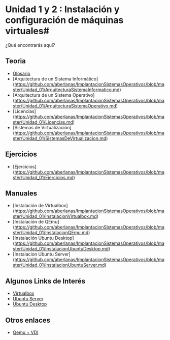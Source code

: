 # Unidad 1 y 2 : Instalación y configuración de máquinas virtuales#

¿Qué encontrarás aquí?

## Teoria

* [Glosario](https://github.com/aberlanas/ImplantacionSistemasOperativos/blob/master/Unidad_01/Glosario.md)
* [Arquitectura de un Sistema Informático] (https://github.com/aberlanas/ImplantacionSistemasOperativos/blob/master/Unidad_01/ArquitecturaSistemaInformatico.md)
* [Arquitectura de un Sistema Operativo] (https://github.com/aberlanas/ImplantacionSistemasOperativos/blob/master/Unidad_01/ArquitecturaSistemaOperativo.md)
* [Licencias] (https://github.com/aberlanas/ImplantacionSistemasOperativos/blob/master/Unidad_01/Licencias.md)
* [Sistemas de Virtualización] (https://github.com/aberlanas/ImplantacionSistemasOperativos/blob/master/Unidad_01/SistemasDeVirtualizacion.md)

## Ejercicios

* [Ejercicios] (https://github.com/aberlanas/ImplantacionSistemasOperativos/blob/master/Unidad_01/Ejercicios.md)

## Manuales

* [Instalación de Virtualbox] (https://github.com/aberlanas/ImplantacionSistemasOperativos/blob/master/Unidad_01/InstalacionVirtualbox.md)
* [Instalación de QEmu] (https://github.com/aberlanas/ImplantacionSistemasOperativos/blob/master/Unidad_01/InstalacionQEmu.md)
* [Instalación Ubuntu Desktop] (https://github.com/aberlanas/ImplantacionSistemasOperativos/blob/master/Unidad_01/InstalacionUbuntuDesktop.md)
* [Instalacion Ubuntu Server] (https://github.com/aberlanas/ImplantacionSistemasOperativos/blob/master/Unidad_01/InstalacionUbuntuServer.md)

## Algunos Links de Interés ##
* [Virtualbox](https://www.virtualbox.org/)
* [Ubuntu Server](http://www.ubuntu.com/server)
* [Ubuntu Desktop](http://www.ubuntu.com/desktop)

## Otros enlaces ##
* [Qemu + VDI](http://bethesignal.org/blog/2011/01/05/how-to-mount-virtualbox-vdi-image/)

